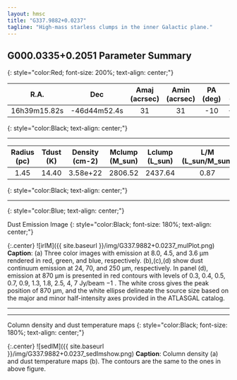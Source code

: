 ```yaml
---
layout: hmsc
title: "G337.9882+0.0237"
tagline: "High-mass starless clumps in the inner Galactic plane."
---
```


## G000.0335+0.2051 Parameter Summary
{: style="color:Red; font-size: 200%; text-align: center;"}

| R.A.         |      Dec     |Amaj (acrsec)|Amin (acrsec)|PA (deg)| Vlsr (km/s)| Distance (kpc) |
|:------------:|:------------:|:--------:| :--------:| :--------:| :-----:|:--------:|
|16h39m15.82s|-46d44m52.4s|   31|   31|  -10|-45.75|12.25|
{: style="color:Black; text-align: center;"}

- - - 


| Radius (pc) | Tdust (K) | Density (cm-2) | Mclump (M_sun)|Lclump (L_sun)| L/M (L_sun/M_sun)|
|:------------:|:------------:|:--------:| :--------:| :--------:| :-----:|
|1.45|14.40|3.58e+22|2806.52|2437.64|0.87|
{: style="color:Black; text-align: center;"}


---
{: style="color:Blue; text-align: center;"}


Dust Emission Image
{: style="color:Black; font-size: 180%; text-align: center;"}


{:.center}
![irIM]({{ site.baseurl }}/img/G337.9882+0.0237_mulPlot.png)
**Caption**: (a) Three color images with emission at 8.0, 4.5, and 3.6 µm 
rendered in red, green, and blue, respectively. (b),(c),(d) show dust 
continuum emission at 24, 70, and 250 µm, respectively. In panel (d), 
emission at 870 µm is presented in red contours with levels of 0.3, 
0.4, 0.5, 0.7, 0.9, 1.3, 1.8, 2.5, 4, 7 Jy/beam −1 . The white cross 
gives the peak position of 870 µm, and the white ellipse delineate 
the source size based on the major and minor half-intensity axes 
provided in the ATLASGAL catalog.

---

---

Column density and dust temperature maps
{: style="color:Black; font-size: 180%; text-align: center;"}


{:.center}
![sedIM]({{ site.baseurl }}/img/G337.9882+0.0237_sedImshow.png)
**Caption**: Column density (a) and dust temperature maps 
(b). The contours are 
the same to the ones in above figure.